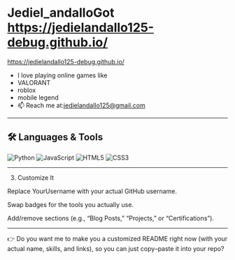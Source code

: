 # Jediel_andalloGot https://jedielandallo125-debug.github.io/


https://jedielandallo125-debug.github.io/
- I love playing online games like
- VALORANT
- roblox
- mobile legend
- 📫 Reach me at:jedielandallo125@gmail.com

---

## 🛠️ Languages & Tools
![Python](https://img.shields.io/badge/-Python-3776AB?logo=python&logoColor=fff)
![JavaScript](https://img.shields.io/badge/-JavaScript-F7DF1E?logo=javascript&logoColor=000)
![HTML5](https://img.shields.io/badge/-HTML5-E34F26?logo=html5&logoColor=fff)
![CSS3](https://img.shields.io/badge/-CSS3-1572B6?logo=css3&logoColor=fff)
<!-- Add more badges for your skills -->




---

3. Customize It

Replace YourUsername with your actual GitHub username.

Swap badges for the tools you actually use.

Add/remove sections (e.g., “Blog Posts,” “Projects,” or “Certifications”).



---

👉 Do you want me to make you a customized README right now (with your actual name, skills, and links), so you can just copy–paste it into your repo?

